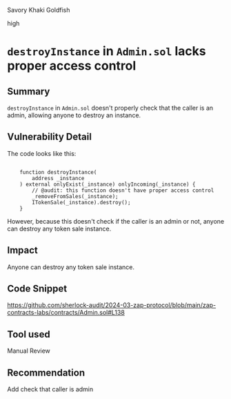 Savory Khaki Goldfish

high

# `destroyInstance` in `Admin.sol` lacks proper access control

## Summary

`destroyInstance` in `Admin.sol` doesn't properly check that the caller is an admin, allowing anyone to destroy an instance. 

## Vulnerability Detail

The code looks like this:

```solidity

    function destroyInstance(
        address _instance
    ) external onlyExist(_instance) onlyIncoming(_instance) {
        // @audit: this function doesn't have proper access control
        _removeFromSales(_instance);
        ITokenSale(_instance).destroy();
    }
```

However, because this doesn't check if the caller is an admin or not, anyone can destroy any token sale instance. 

## Impact

Anyone can destroy any token sale instance. 

## Code Snippet

https://github.com/sherlock-audit/2024-03-zap-protocol/blob/main/zap-contracts-labs/contracts/Admin.sol#L138

## Tool used

Manual Review

## Recommendation
Add check that caller is admin